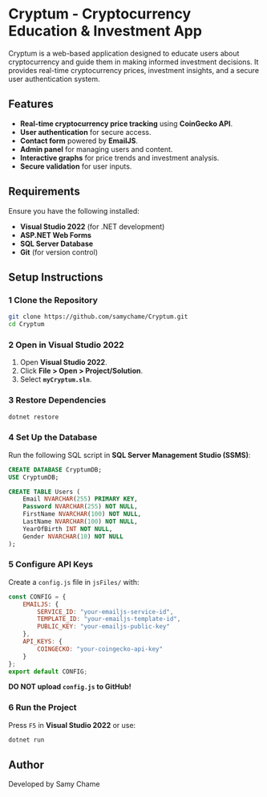 # Cryptum - Cryptocurrency Education & Investment App

Cryptum is a web-based application designed to educate users about cryptocurrency and guide them in making informed investment decisions. It provides real-time cryptocurrency prices, investment insights, and a secure user authentication system.

## Features

-  **Real-time cryptocurrency price tracking** using **CoinGecko API**.
-  **User authentication** for secure access.
-  **Contact form** powered by **EmailJS**.
-  **Admin panel** for managing users and content.
-  **Interactive graphs** for price trends and investment analysis.
-  **Secure validation** for user inputs.

## Requirements

Ensure you have the following installed:

- **Visual Studio 2022** (for .NET development)
- **ASP.NET Web Forms**
- **SQL Server Database**
- **Git** (for version control)

## Setup Instructions

### 1 Clone the Repository

```sh
git clone https://github.com/samychame/Cryptum.git
cd Cryptum
```

### 2️ Open in Visual Studio 2022

1. Open **Visual Studio 2022**.
2. Click **File > Open > Project/Solution**.
3. Select **`myCryptum.sln`**.

### 3️ Restore Dependencies

```sh
dotnet restore
```

### 4️ Set Up the Database

Run the following SQL script in **SQL Server Management Studio (SSMS)**:

```sql
CREATE DATABASE CryptumDB;
USE CryptumDB;

CREATE TABLE Users (
    Email NVARCHAR(255) PRIMARY KEY,
    Password NVARCHAR(255) NOT NULL,
    FirstName NVARCHAR(100) NOT NULL,
    LastName NVARCHAR(100) NOT NULL,
    YearOfBirth INT NOT NULL,
    Gender NVARCHAR(10) NOT NULL
);
```

### 5️ Configure API Keys

Create a `config.js` file in `jsFiles/` with:

```js
const CONFIG = {
    EMAILJS: {
        SERVICE_ID: "your-emailjs-service-id",
        TEMPLATE_ID: "your-emailjs-template-id",
        PUBLIC_KEY: "your-emailjs-public-key"
    },
    API_KEYS: {
        COINGECKO: "your-coingecko-api-key"
    }
};
export default CONFIG;
```

 **DO NOT upload ********`config.js`******** to GitHub!**

### 6️ Run the Project

Press `F5` in **Visual Studio 2022** or use:

```sh
dotnet run
```


## Author

Developed by Samy Chame 

